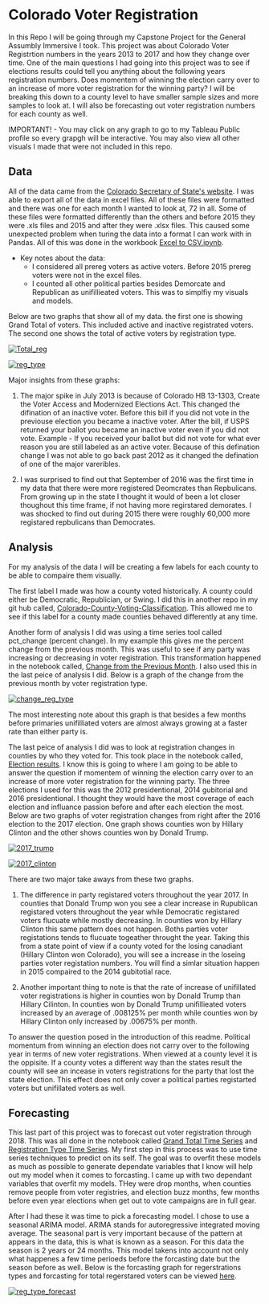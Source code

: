 # Colorado Voter Registration

In this Repo I will be going through my Capstone Project for the General Assumbly Immersive I took. This project was about Colorado Voter Registrtion numbers in the years 2013 to 2017 and how they change over time. One of the main questions I had going into this project was to see if elections results could tell you anything about the following years registration numbers. Does momentem of winning the election carry over to an increase of more voter registration for the winning party? I will be breaking this down to a county level to have smaller sample sizes and more samples to look at.  I will also be forecasting out voter registration numbers for each county as well. 

IMPORTANT! - You may click on any graph to go to my Tableau Public profile so every grapgh will be interactive. You may also view all other visuals I made that were not included in this repo.  

## Data

All of the data came from the [Colorado Secretary of State's website](https://www.sos.state.co.us/). I was able to export all of the data in excel files. All of these files were formatted and there was one for each month I wanted to look at, 72 in all. Some of these files were formatted differently than the others and before 2015 they were .xls files and 2015 and after they were .xlsx files. This caused some unexpected problem when turing the data into a format I can work with in Pandas. All of this was done in the workbook [Excel to CSV.ipynb](). 
  - Key notes about the data:
    - I considered all prereg voters as active voters. Before 2015 prereg voters were not in the excel files. 
    - I counted all other political parties besides Demorcate and Republican as unifillieated voters. This was to simplfiy my visuals and models. 

Below are two graphs that show all of my data. the first one is showing Grand Total of voters. This included active and inactive registrated voters. The second one shows the total of active voters by registration type. 

[![Total_reg]()]()

[![reg_type]()]()

Major insights from these graphs:
  1. The major spike in July 2013 is because of Colorado HB 13-1303, Create the Voter Access and Modernized Elections Act. This changed the difination of an inactive voter. Before this bill if you did not vote in the previouse election you became a inactive voter. After the bill, if USPS returned your ballot you became an inactive voter even if you did not vote. Example - If you received your ballot but did not vote for what ever reason you are still labeled as an active voter. Because of this defination change I was not able to go back past 2012 as it changed the defination of one of the major vareribles. 
  
  2. I was surprised to find out that September of 2016 was the first time in my data that there were more registered Deomcrates than Repbulicans. From growing up in the state I thought it would of been a lot closer thoughout this time frame, if not having more regirstared demorates. I was shocked to find out during 2015 there were roughly 60,000 more registared repbulicans than Democrates. 
  

## Analysis

For my analysis of the data I will be creating a few labels for each county to be able to compaire them visually. 

The first label I made was how a county voted historically. A county could either be Democratic, Republician, or Swing. I did this in another repo in my git hub called, [Colorado-County-Voting-Classification](https://github.com/CBJohnson30/Colorado-County-Voting-Classification). This allowed me to see if this label for a county made counties behaved differently at any time. 

Another form of analysis I did was using a time series tool called pct_change (percent change). In my example this gives me the percent change from the previous month. This was useful to see if any party was increasing or decreasing in voter registration. This transformation happened in the notebook called, [Change from the Previous Month](). I also used this in the last peice of analysis I did.  Below is a graph of the change from the previous month by voter registration type. 

[![change_reg_type]()]()

The most interesting note about this graph is that besides a few months before primaries unifilliated voters are almost always growing at a faster rate than either party is.

The last peice of analysis I did was to look at registration changes in counties by who they voted for. This took place in the notebook called, [Election results](). I know this is going to where I am going to be able to answer the question if momentem of winning the election carry over to an increase of more voter registration for the winning party. The three elections I used for this was the 2012 presidentional, 2014 gubitorial and 2016 presidentional. I thought they would have the most coverage of each election and influance passion before and after each election the most. Below are two graphs of voter registration changes from right after the 2016 election to the 2017 election. One graph shows counties won by Hillary Clinton and the other shows counties won by Donald Trump.

[![2017_trump]()]()

[![2017_clinton]()]()

There are two major take aways from these two graphs. 
  1. The difference in party registared voters throughout the year 2017. In counties that Donald Trump won you see a clear increase in Rupublican registared voters throughout the year while Democratic registared voters flucuate while mostly decreasing. In counties won by Hillary Clinton this same pattern does not happen. Boths parties voter registations tends to flucuate togeather throught the year. Taking this from a state point of view if a county voted for the losing canadiant (Hillary Clinton won Colorado), you will see a increase in the loseing parties voter registation numbers. You will find a simlar situation happen in 2015 compaired to the 2014 gubitotial race. 
  
  2. Another important thing to note is that the rate of increase of unifillated voter registrations is higher in counties won by Donald Trump than Hillary Cilinton. In counties won by Donald Trump unifillieated voters increased by an average of .008125% per month while counties won by Hillary Clinton only increased by .00675% per month. 
  
To answer the question posed in the introduction of this readme. Political momentum from winning an election does not carry over to the following year in terms of new voter registrations. When viewed at a county level it is the oppisite. If a county votes a different way than the states result the county will see an incease in voters registrations for the party that lost the state election. This effect does not only cover a political parties registarted voters but unifillated voters as well. 


## Forecasting

This last part of this project was to forecast out voter registration through 2018. This was all done in the notebook called [Grand Total Time Series]() and [Registration Type Time Series](). My first step in this process was to use time series techniques to predict on its self. The goal was to overfit these models as much as possible to generate dependate variables that I know will help out my model when it comes to forcasting. I came up with two dependant variables that overfit my models. THey were drop months, when counties remove people from voter registries, and election buzz months, few months before even year elections when get out to vote campaigns are in full gear. 

After I had these it was time to pick a forecasting model. I chose to use a seasonal ARIMA model. ARIMA stands for autoregressive integrated moving average. The seasonal part is very important because of the pattern at appears in the data, this is what is known as a season. For this data the season is  2 years or 24 months. This model takens into account not only what happenes a few time perioeds before the forcasting date but the season before as well. Below is the forcasting graph for regerstrations types and forcasting for total regerstared voters can be viewed [here](). 

[![reg_type_forecast]()]()

